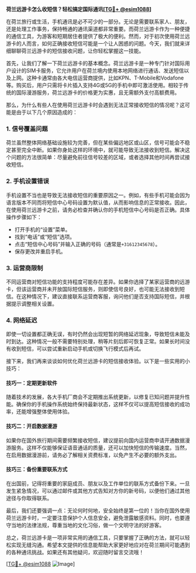**荷兰远游卡怎么收短信？轻松搞定国际通讯[[TG💪+ @esim1088](https://t.me/s/esim1088)]**

在荷兰旅行或生活，手机通讯是必不可少的一部分。无论是需要联系家人、朋友，还是处理工作事务，保持畅通的通讯渠道都非常重要。而荷兰远游卡作为一种便捷的通信工具，为游客和短期居住者提供了极大的便利。然而，对于初次使用荷兰远游卡的人而言，如何正确接收短信可能是一个让人困惑的问题。今天，我们就来详细聊聊荷兰远游卡的短信接收问题，让你轻松掌握这一技能。

首先，让我们了解一下荷兰远游卡的基本概念。荷兰远游卡是一种专门针对国际用户设计的SIM卡服务，它允许用户在荷兰境内使用本地网络进行通话、发送短信以及上网。这种卡通常由各大电信运营商提供，比如KPN、T-Mobile和Vodafone等。购买后，用户只需将卡片插入支持4G或5G的手机中即可激活使用。相较于传统的国际漫游服务，荷兰远游卡的价格更为实惠，且无需额外支付高额费用。

那么，为什么有些人在使用荷兰远游卡时会遇到无法正常接收短信的情况呢？这可能是由于以下几个原因造成的：

### 1. **信号覆盖问题**
   荷兰虽然整体网络基础设施较为完善，但在某些偏远地区或山区，信号可能会不稳定甚至完全中断。如果你身处这样的环境中，就可能导致无法接收到短信。解决这个问题的方法很简单：尽量避免前往信号较差的区域，或者选择其他时间再尝试接收短信。

### 2. **手机设置错误**
   手机设置不当也是导致无法接收短信的重要原因之一。例如，有些手机可能会因为语言版本不同而将短信中心号码设置为默认值，从而影响信息的正常接收。因此，在使用荷兰远游卡之前，请务必检查并确认你的手机短信中心号码是否正确。具体操作步骤如下：
   
   - 打开手机的“设置”菜单。
   - 找到“电话”或“短信”选项。
   - 点击“短信中心号码”并输入正确的号码（通常是`+31612345678`）。
   - 保存更改并重启手机。

### 3. **运营商限制**
   不同运营商对短信功能的支持程度可能存在差异。如果你选择了某家运营商的远游卡，但该运营商并未开放国际短信服务，则即使信号良好，也可能无法接收到短信。在这种情况下，建议直接联系运营商客服，询问他们是否支持国际短信，并根据提示调整相关设置。

### 4. **网络延迟**
   即使一切设置都正确无误，有时仍然会出现短暂的网络延迟现象，导致短信未能及时到达。这种情况一般不需要特别处理，稍等片刻后即可恢复正常。如果长时间没有收到短信，可以尝试重新启动手机或切换飞行模式后再试。

接下来，我们再来谈谈如何优化荷兰远游卡的短信接收体验。以下是一些实用的小技巧：

#### **技巧一：定期更新软件**
   随着技术的发展，各大手机厂商会不定期推出系统更新，以修复已知问题并提升性能。确保你的手机操作系统始终保持最新状态，这样不仅可以提高短信接收的成功率，还能增强整体使用体验。

#### **技巧二：开启数据漫游**
   如果你在国外旅行期间需要频繁接收短信，建议提前向国内运营商申请开通数据漫游服务。这样不仅能够保证语音通话的质量，还可以加快短信的传输速度。当然，在启用数据漫游前，请务必了解相关资费标准，以免产生不必要的额外支出。

#### **技巧三：备份重要联系方式**
   在出国前，记得将重要的家庭成员、朋友以及工作单位的联系方式备份下来。一旦发生紧急情况，可以通过邮件或其他方式告知对方你的新号码，以便他们通过其他途径与你取得联系。

最后，我们还要强调一点：无论何时何地，安全始终是第一位的！当你在国外使用荷兰远游卡时，一定要注意保护个人信息安全，避免泄露敏感资料。同时，也要遵守当地的法律法规，尊重当地的文化习俗，做一个文明守法的好游客。

总之，荷兰远游卡是一项非常实用的通信工具，只要掌握了正确的方法，就可以轻松实现无缝沟通。希望本文提供的信息能帮助大家更好地应对在荷兰期间可能遇到的各种通讯挑战。如果还有其他疑问，欢迎随时留言交流哦！

[[TG💪+ @esim1088](https://t.me/s/esim1088) ![Image](https://i.postimg.cc/4NQfJmqS/Snipaste-2025-05-13-00-14-12.png)]